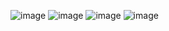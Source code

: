 ![image](https://github.com/user-attachments/assets/106d1eb4-dc92-492d-b671-3e5cef8d0e2e)  ![image](https://github.com/user-attachments/assets/3fbd8d09-17c6-4799-8c22-53c70624b4ef)
![image](https://github.com/user-attachments/assets/f0de81c7-63af-47ae-ae89-bcadead50a24)  ![image](https://github.com/user-attachments/assets/dfa54598-96b0-4fb1-88a7-cbcdf1beb6c0)


